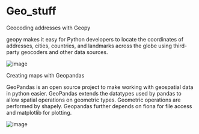 # Geo_stuff

Geocoding addresses with Geopy

geopy makes it easy for Python developers to locate the coordinates of addresses, cities, countries, 
and landmarks across the globe using third-party geocoders and other data sources.

![image](https://user-images.githubusercontent.com/66565804/210164744-53c7ed58-d3be-407a-abeb-9fa31d5dfe24.png)



Creating maps with Geopandas

GeoPandas is an open source project to make working with geospatial data in python easier. 
GeoPandas extends the datatypes used by pandas to allow spatial operations on geometric types. 
Geometric operations are performed by shapely. Geopandas further depends on fiona for file access and matplotlib for plotting.


![image](https://user-images.githubusercontent.com/66565804/210164883-d1199f6e-16e3-41d7-a0c2-7acd560d57dc.png)

